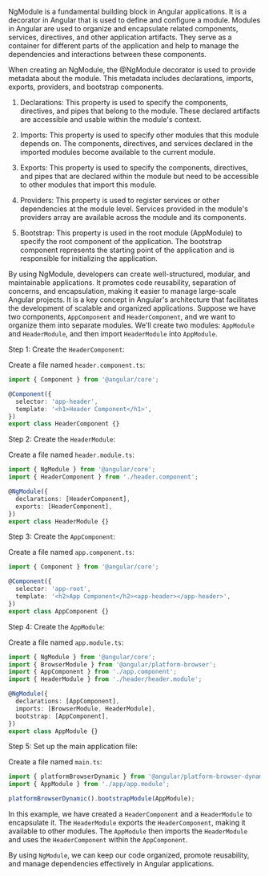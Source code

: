 NgModule is a fundamental building block in Angular applications. It is a decorator in Angular that is used to define and configure a module. Modules in Angular are used to organize and encapsulate related components, services, directives, and other application artifacts. They serve as a container for different parts of the application and help to manage the dependencies and interactions between these components.

When creating an NgModule, the @NgModule decorator is used to provide metadata about the module. This metadata includes declarations, imports, exports, providers, and bootstrap components.

1. Declarations: This property is used to specify the components, directives, and pipes that belong to the module. These declared artifacts are accessible and usable within the module's context.

2. Imports: This property is used to specify other modules that this module depends on. The components, directives, and services declared in the imported modules become available to the current module.

3. Exports: This property is used to specify the components, directives, and pipes that are declared within the module but need to be accessible to other modules that import this module.

4. Providers: This property is used to register services or other dependencies at the module level. Services provided in the module's providers array are available across the module and its components.

5. Bootstrap: This property is used in the root module (AppModule) to specify the root component of the application. The bootstrap component represents the starting point of the application and is responsible for initializing the application.

By using NgModule, developers can create well-structured, modular, and maintainable applications. It promotes code reusability, separation of concerns, and encapsulation, making it easier to manage large-scale Angular projects. It is a key concept in Angular's architecture that facilitates the development of scalable and organized applications.
Suppose we have two components, `AppComponent` and `HeaderComponent`, and we want to organize them into separate modules. We'll create two modules: `AppModule` and `HeaderModule`, and then import `HeaderModule` into `AppModule`.

Step 1: Create the `HeaderComponent`:

Create a file named `header.component.ts`:

```typescript
import { Component } from '@angular/core';

@Component({
  selector: 'app-header',
  template: '<h1>Header Component</h1>',
})
export class HeaderComponent {}
```

Step 2: Create the `HeaderModule`:

Create a file named `header.module.ts`:

```typescript
import { NgModule } from '@angular/core';
import { HeaderComponent } from './header.component';

@NgModule({
  declarations: [HeaderComponent],
  exports: [HeaderComponent],
})
export class HeaderModule {}
```

Step 3: Create the `AppComponent`:

Create a file named `app.component.ts`:

```typescript
import { Component } from '@angular/core';

@Component({
  selector: 'app-root',
  template: '<h2>App Component</h2><app-header></app-header>',
})
export class AppComponent {}
```

Step 4: Create the `AppModule`:

Create a file named `app.module.ts`:

```typescript
import { NgModule } from '@angular/core';
import { BrowserModule } from '@angular/platform-browser';
import { AppComponent } from './app.component';
import { HeaderModule } from './header/header.module';

@NgModule({
  declarations: [AppComponent],
  imports: [BrowserModule, HeaderModule],
  bootstrap: [AppComponent],
})
export class AppModule {}
```

Step 5: Set up the main application file:

Create a file named `main.ts`:

```typescript
import { platformBrowserDynamic } from '@angular/platform-browser-dynamic';
import { AppModule } from './app/app.module';

platformBrowserDynamic().bootstrapModule(AppModule);
```

In this example, we have created a `HeaderComponent` and a `HeaderModule` to encapsulate it. The `HeaderModule` exports the `HeaderComponent`, making it available to other modules. The `AppModule` then imports the `HeaderModule` and uses the `HeaderComponent` within the `AppComponent`.

By using `NgModule`, we can keep our code organized, promote reusability, and manage dependencies effectively in Angular applications.
